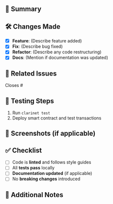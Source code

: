 ## 🚀 Summary  
<!-- Provide a brief description of what this PR does. -->

## 🛠 Changes Made  
- [x] **Feature**: (Describe feature added)  
- [x] **Fix**: (Describe bug fixed)  
- [x] **Refactor**: (Describe any code restructuring)  
- [x] **Docs**: (Mention if documentation was updated)  

## 🔗 Related Issues  
<!-- List any issues this PR closes (e.g., Closes #12) -->  
Closes #  

## 🧪 Testing Steps  
<!-- Describe how the changes were tested. Include commands, screenshots, or logs. -->
1. Run `clarinet test`  
2. Deploy smart contract and test transactions  

## 📸 Screenshots (if applicable)  
<!-- Attach relevant UI changes or console logs. -->

## ✅ Checklist  
- [ ] Code is **linted** and follows style guides  
- [ ] All **tests pass** locally  
- [ ] **Documentation updated** (if applicable)  
- [ ] No **breaking changes** introduced  

## 🚀 Additional Notes  
<!-- Add anything else relevant, such as future improvements or dependencies. -->  
